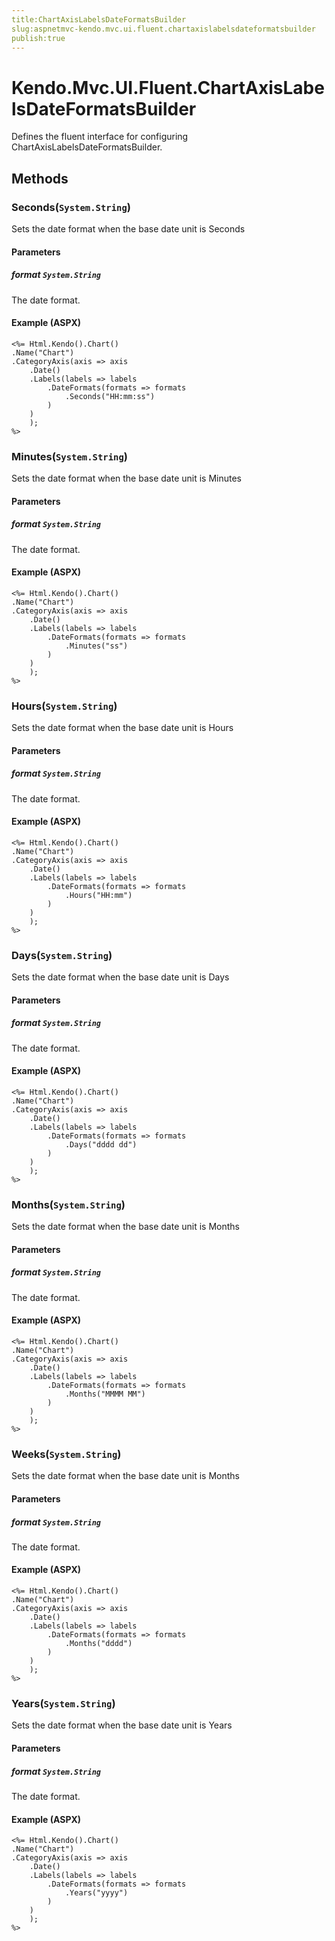 ```yaml
---
title:ChartAxisLabelsDateFormatsBuilder
slug:aspnetmvc-kendo.mvc.ui.fluent.chartaxislabelsdateformatsbuilder
publish:true
---
```


# Kendo.Mvc.UI.Fluent.ChartAxisLabelsDateFormatsBuilder
Defines the fluent interface for configuring ChartAxisLabelsDateFormatsBuilder.



## Methods

### Seconds(`System.String`)
Sets the date format when the base date unit is Seconds


#### Parameters

##### format `System.String`
The date format.




#### Example (ASPX)
    <%= Html.Kendo().Chart()
    .Name("Chart")
    .CategoryAxis(axis => axis
        .Date()
        .Labels(labels => labels
            .DateFormats(formats => formats
                .Seconds("HH:mm:ss")
            )
        )
        );
    %>


### Minutes(`System.String`)
Sets the date format when the base date unit is Minutes


#### Parameters

##### format `System.String`
The date format.




#### Example (ASPX)
    <%= Html.Kendo().Chart()
    .Name("Chart")
    .CategoryAxis(axis => axis
        .Date()
        .Labels(labels => labels
            .DateFormats(formats => formats
                .Minutes("ss")
            )
        )
        );
    %>


### Hours(`System.String`)
Sets the date format when the base date unit is Hours


#### Parameters

##### format `System.String`
The date format.




#### Example (ASPX)
    <%= Html.Kendo().Chart()
    .Name("Chart")
    .CategoryAxis(axis => axis
        .Date()
        .Labels(labels => labels
            .DateFormats(formats => formats
                .Hours("HH:mm")
            )
        )
        );
    %>


### Days(`System.String`)
Sets the date format when the base date unit is Days


#### Parameters

##### format `System.String`
The date format.




#### Example (ASPX)
    <%= Html.Kendo().Chart()
    .Name("Chart")
    .CategoryAxis(axis => axis
        .Date()
        .Labels(labels => labels
            .DateFormats(formats => formats
                .Days("dddd dd")
            )
        )
        );
    %>


### Months(`System.String`)
Sets the date format when the base date unit is Months


#### Parameters

##### format `System.String`
The date format.




#### Example (ASPX)
    <%= Html.Kendo().Chart()
    .Name("Chart")
    .CategoryAxis(axis => axis
        .Date()
        .Labels(labels => labels
            .DateFormats(formats => formats
                .Months("MMMM MM")
            )
        )
        );
    %>


### Weeks(`System.String`)
Sets the date format when the base date unit is Months


#### Parameters

##### format `System.String`
The date format.




#### Example (ASPX)
    <%= Html.Kendo().Chart()
    .Name("Chart")
    .CategoryAxis(axis => axis
        .Date()
        .Labels(labels => labels
            .DateFormats(formats => formats
                .Months("dddd")
            )
        )
        );
    %>


### Years(`System.String`)
Sets the date format when the base date unit is Years


#### Parameters

##### format `System.String`
The date format.




#### Example (ASPX)
    <%= Html.Kendo().Chart()
    .Name("Chart")
    .CategoryAxis(axis => axis
        .Date()
        .Labels(labels => labels
            .DateFormats(formats => formats
                .Years("yyyy")
            )
        )
        );
    %>



